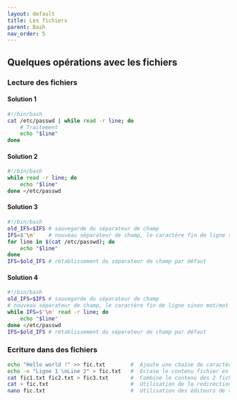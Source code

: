 ```yaml
---
layout: default
title: Les fichiers
parent: Bash
nav_order: 5
---
```


## Quelques opérations avec les fichiers

### Lecture des fichiers

#### Solution 1

```bash
#!/bin/bash
cat /etc/passwd | while read -r line; do
    # Traitement
    echo "$line"
done
```

#### Solution 2

```bash
#!/bin/bash
while read -r line; do
    echo "$line"
done </etc/passwd
```

#### Solution 3

```bash
#!/bin/bash
old_IFS=$IFS # sauvegarde du séparateur de champ
IFS=$'\n'    # nouveau séparateur de champ, le caractère fin de ligne sinon mot/mot
for line in $(cat /etc/passwd); do
    echo "$line"
done
IFS=$old_IFS # rétablissement du séparateur de champ par défaut
```

#### Solution 4

```bash
#!/bin/bash
old_IFS=$IFS # sauvegarde du séparateur de champ
# nouveau séparateur de champ, le caractère fin de ligne sinon mot/mot
while IFS=$'\n' read -r line; do
    echo "$line"
done </etc/passwd
IFS=$old_IFS # rétablissement du séparateur de champ par défaut
```

### Ecriture dans des fichiers

```bash
echo "Hello world !" >> fic.txt        #  Ajoute une chaîne de caractère à la fin d'un fichier
echo -e "Ligne 1 \nLine 2" > fic.txt   #  Ecrase le contenu fichier en ajoutant la nouvelle chaîne
cat fic1.txt fic2.txt > fic3.txt       #  Combine le contenu des 2 fichiers dans "fic3.txt"
cat > fic.txt                          #  Utilisation de la redirection de commande
nano fic.txt                           #  Utilisation des éditeurs de texte
```
